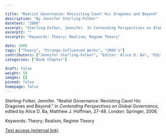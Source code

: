 ```yaml
---

title: "Realist Governance: Revisiting Cave! Hic Dragones and Beyond"
description: "By Jennifer Sterling-Folker"
datetext: "2006"
excerpt: "Sterling-Folker, Jennifer. In Contending Perspectives on Global Governance, edited by Alice D. Ba, Matthew J. Hoffman, 27-48. London: Springer, 2006."
excerpt2: ""
excerpt3: "Keywords: Theory; Realism; Regime Theory"

date: 2006
tags: ["Theory", "Strange-Influenced Works", "2000's"]
contributors: ["Jennifer Sterling-Folker", "Editor: Alice D. Ba", "Editor: Matthew J. Hoffman"]
categories: ["Book Chapter"]

draft: false
weight: 50
images: []
pinned: false
homepage: false
---
```


Sterling-Folker, Jennifer. "Realist Governance: Revisiting Cave! Hic Dragones and Beyond." In *Contending Perspectives on Global Governance*, edited by Alice D. Ba, Matthew J. Hoffman,  27-48. London: Springer, 2006.

Keywords: Theory; Realism; Regime Theory

[Text access (external link)](https://www.worldcat.org/title/57319570)
